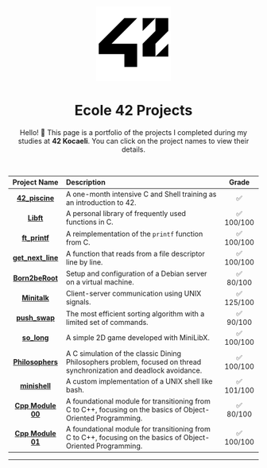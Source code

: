 <div align="center">

<img src="/42_Logo.png" alt="42 Logo" width="150"/>

# Ecole 42 Projects

Hello! 👋 This page is a portfolio of the projects I completed during my studies at **42 Kocaeli**. You can click on the project names to view their details.

</div>

<br>

<div align="center">

| Project Name | Description | Grade |
| :---: | :--- | :---: |
| **[42_piscine](https://github.com/serhatozbek/42_piscine)** | A one-month intensive C and Shell training as an introduction to 42. | ✅ |
| **[Libft](https://github.com/serhatozbek/42_libft)** | A personal library of frequently used functions in C. | ✅ 100/100 |
| **[ft_printf](https://github.com/serhatozbek/42_printf)** | A reimplementation of the `printf` function from C. | ✅ 100/100 |
| **[get_next_line](https://github.com/serhatozbek/42_get_next_line)** | A function that reads from a file descriptor line by line. | ✅ 100/100 |
| **[Born2beRoot](https://github.com/serhatozbek/42_Born2beRoot)** | Setup and configuration of a Debian server on a virtual machine. | ✅ 80/100 |
| **[Minitalk](https://github.com/serhatozbek/42_minitalk)** | Client-server communication using UNIX signals. | ✅ 125/100 |
| **[push_swap](https://github.com/serhatozbek/42_push_swap)** | The most efficient sorting algorithm with a limited set of commands. | ✅ 90/100 |
| **[so_long](https://github.com/serhatozbek/42_so_long)** | A simple 2D game developed with MiniLibX. | ✅ 100/100 |
| **[Philosophers](https://github.com/serhatozbek/42_Philosophers)** | A C simulation of the classic Dining Philosophers problem, focused on thread synchronization and deadlock avoidance. | ✅ 100/100 |
| **[minishell](https://github.com/serhatozbek/42_minishell)** | A custom implementation of a UNIX shell like bash. | ✅ 101/100 |
| **[Cpp Module 00](https://github.com/serhatozbek/42_Cpp_Module__00)** | A foundational module for transitioning from C to C++, focusing on the basics of Object-Oriented Programming. | ✅ 80/100 |
| **[Cpp Module 01](https://github.com/serhatozbek/42_Cpp_Module_01)** | A foundational module for transitioning from C to C++, focusing on the basics of Object-Oriented Programming. | ✅ 100/100 |
</div>

---

